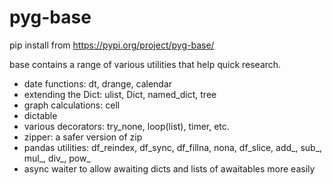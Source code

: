 # pyg-base

pip install from https://pypi.org/project/pyg-base/

base contains a range of various utilities that help quick research. 

* date functions: dt, drange, calendar
* extending the Dict: ulist, Dict, named_dict, tree
* graph calculations: cell
* dictable
* various decorators: try_none, loop(list), timer, etc.
* zipper: a safer version of zip
* pandas utilities: df_reindex, df_sync, df_fillna, nona, df_slice, add_, sub_, mul_, div_, pow_
* async waiter to allow awaiting dicts and lists of awaitables more easily
